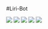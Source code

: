 #Liri-Bot

![](/images/1.png)
![](/images/2.png)
![](/images/3.png)
![](/images/4.png)
![](/images/5.png)
